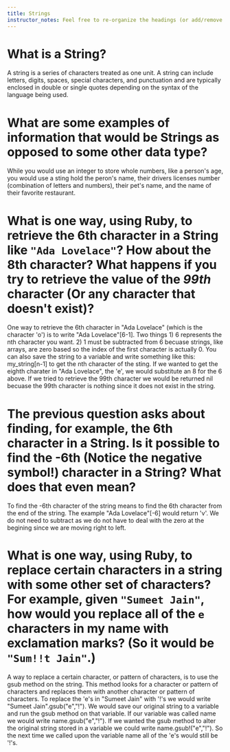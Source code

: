 ```yaml
---
title: Strings
instructor_notes: Feel free to re-organize the headings (or add/remove headings) below. We included the headings for your benefit, but it's 100% fine if you want to write your responses in some different structure.
---
```


# What is a String?

A string is a series of characters treated as one unit. A string can include letters, digits, spaces, special characters, 
and punctuation and are typically enclosed in double or single quotes depending on the syntax of the language being used.

# What are some examples of information that would be Strings as opposed to some other data type?

While you would use an integer to store whole numbers, like a person's age, you would use a sting hold the peron's name, their 
drivers licenses number (combination of letters and numbers), their pet's name, and the name of their favorite restaurant.

# What is one way, using Ruby, to retrieve the 6th character in a String like `"Ada Lovelace"`? How about the 8th character? What happens if you try to retrieve the value of the _99th_ character (Or any character that doesn't exist)?

One way to retrieve the 6th character in "Ada Lovelace" (which is the character 'o') is to write "Ada Lovelace"[6-1].
Two things 1) 6 represents the nth character you want. 2) 1 must be subtracted from 6 becuase strings, like arrays, are 
zero based so the index of the first character is actually 0. You can also save the string to a variable and write something 
like this: my_string[n-1] to get the nth character of the sting. If we wanted to get the eighth charater in "Ada Lovelace", the
'e', we would substitute an 8 for the 6 above. If we tried to retrieve the 99th character we would be returned nil becuase the 99th character is nothing since it does not exist 
in the string. 

# The previous question asks about finding, for example, the 6th character in a String. Is it possible to find the **-6th** (Notice the negative symbol!) character in a String? What does that even mean?

To find the -6th character of the string means to find the 6th character from the end of the string. The example 
"Ada Lovelace"[-6] would return 'v'. We do not need to subtract as we do not have to deal with the zero at the begining since we 
are moving right to left.

# What is one way, using Ruby, to replace certain characters in a string with some other set of characters? For example, given `"Sumeet Jain"`, how would you replace all of the `e` characters in my name with exclamation marks? (So it would be `"Sum!!t Jain"`.)

A way to replace a certain character, or pattern of characters, is to use the gsub method on the string. This method looks
for a character or pattern of characters and replaces them with another character or pattern of characters. To replace the 
'e's in "Sumeet Jain" with '!'s we would write "Sumeet Jain".gsub("e","!"). We would save our original string to a variable 
and run the gsub method on that variable. If our variable was called name we would write name.gsub("e","!").  If we wanted 
the gsub method to alter the original string stored in a variable we could write name.gsub!("e","!"). So the next time we 
called upon the variable name all of the 'e's would still be '!'s.